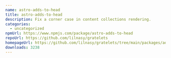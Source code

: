 ```yaml
---
name: astro-adds-to-head
title: astro-adds-to-head
description: Fix a corner case in content collections rendering.
categories:
  - uncategorized
npmUrl: https://www.npmjs.com/package/astro-adds-to-head
repoUrl: https://github.com/lilnasy/gratelets
homepageUrl: https://github.com/lilnasy/gratelets/tree/main/packages/adds-to-head
downloads: 3238
---
```

